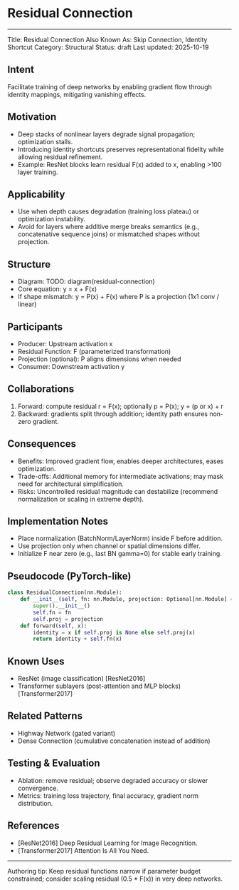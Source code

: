 # Residual Connection

---
Title: Residual Connection
Also Known As: Skip Connection, Identity Shortcut
Category: Structural
Status: draft
Last updated: 2025-10-19

## Intent

Facilitate training of deep networks by enabling gradient flow through identity mappings, mitigating vanishing effects.

## Motivation

- Deep stacks of nonlinear layers degrade signal propagation; optimization stalls.
- Introducing identity shortcuts preserves representational fidelity while allowing residual refinement.
- Example: ResNet blocks learn residual F(x) added to x, enabling >100 layer training.

## Applicability

- Use when depth causes degradation (training loss plateau) or optimization instability.
- Avoid for layers where additive merge breaks semantics (e.g., concatenative sequence joins) or mismatched shapes without projection.

## Structure

- Diagram: TODO: diagram(residual-connection)
- Core equation: y = x + F(x)
- If shape mismatch: y = P(x) + F(x) where P is a projection (1x1 conv / linear)

## Participants

- Producer: Upstream activation x
- Residual Function: F (parameterized transformation)
- Projection (optional): P aligns dimensions when needed
- Consumer: Downstream activation y

## Collaborations

1. Forward: compute residual r = F(x); optionally p = P(x); y = (p or x) + r
1. Backward: gradients split through addition; identity path ensures non-zero gradient.

## Consequences

- Benefits: Improved gradient flow, enables deeper architectures, eases optimization.
- Trade-offs: Additional memory for intermediate activations; may mask need for architectural simplification.
- Risks: Uncontrolled residual magnitude can destabilize (recommend normalization or scaling in extreme depth).

## Implementation Notes

- Place normalization (BatchNorm/LayerNorm) inside F before addition.
- Use projection only when channel or spatial dimensions differ.
- Initialize F near zero (e.g., last BN gamma=0) for stable early training.

## Pseudocode (PyTorch-like)

```python
class ResidualConnection(nn.Module):
    def __init__(self, fn: nn.Module, projection: Optional[nn.Module] = None):
        super().__init__()
        self.fn = fn
        self.proj = projection
    def forward(self, x):
        identity = x if self.proj is None else self.proj(x)
        return identity + self.fn(x)
```

## Known Uses

- ResNet (image classification) [ResNet2016]
- Transformer sublayers (post-attention and MLP blocks) [Transformer2017]

## Related Patterns

- Highway Network (gated variant)
- Dense Connection (cumulative concatenation instead of addition)

## Testing & Evaluation

- Ablation: remove residual; observe degraded accuracy or slower convergence.
- Metrics: training loss trajectory, final accuracy, gradient norm distribution.

## References

- [ResNet2016] Deep Residual Learning for Image Recognition.
- [Transformer2017] Attention Is All You Need.

---
Authoring tip: Keep residual functions narrow if parameter budget constrained; consider scaling residual (0.5 * F(x)) in very deep networks.
